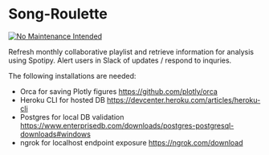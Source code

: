 # Song-Roulette
[![No Maintenance Intended](http://unmaintained.tech/badge.svg)](http://unmaintained.tech/)

Refresh monthly collaborative playlist and retrieve information for analysis using Spotipy. Alert users in Slack of updates / respond to inquries.

The following installations are needed:
  - Orca for saving Plotly figures https://github.com/plotly/orca
  - Heroku CLI for hosted DB https://devcenter.heroku.com/articles/heroku-cli
  - Postgres for local DB validation https://www.enterprisedb.com/downloads/postgres-postgresql-downloads#windows
  - ngrok for localhost endpoint exposure https://ngrok.com/download